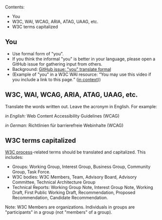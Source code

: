 Contents:
* You
* W3C, WAI, WCAG, ARIA, ATAG, UAAG, etc.
* W3C terms capitalized

## You
* Use formal form of "you".
* If you think the informal "you" is better in your language, please open a GitHub issue for gathering input from others.
* Background: [GitHub issue: "you" translate formal](https://github.com/w3c/wai-website/issues/123)
* (Example of "you" in a W3C WAI resource: <q>You may use this video if you include a link to this page.</q> ([in context](https://www.w3.org/WAI/videos/standards-and-benefits/#permission)))

## W3C, WAI, WCAG, ARIA, ATAG, UAAG, etc.
Translate the words written out. Leave the acronym in English. For example:

 _in English:_ Web Content Accessibility Guidelines (WCAG)

_in German:_ Richtlinien für barrierefreie Webinhalte (WCAG)

## W3C terms capitalized

[W3C process](https://www.w3.org/Consortium/Process/)-related terms should be translated and capitalized.
This includes:
* Groups: Working Group, Interest Group, Business Group, Community Group, Task Force.
* W3C bodies: W3C Members, Team, Advisory Board, Advisory Committee, Technical Architecture Group
* Technical Reports: Working Group Note, Interest Group Note, Working Draft, First Public Working Draft, Recommendation, Proposed Recommendation, Candidate Recommendation.

Note: W3C Members are organizations. Individuals in groups are "participants" in a group (not "members" of a group).
